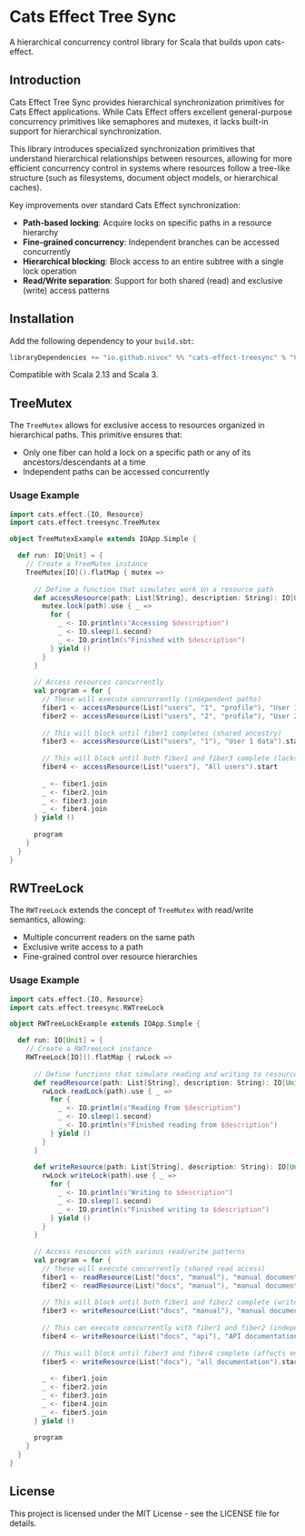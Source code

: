 # Cats Effect Tree Sync

A hierarchical concurrency control library for Scala that builds upon cats-effect.

## Introduction

Cats Effect Tree Sync provides hierarchical synchronization primitives for Cats Effect applications.
While Cats Effect offers excellent general-purpose concurrency primitives like semaphores and mutexes, 
it lacks built-in support for hierarchical synchronization.

This library introduces specialized synchronization primitives that understand hierarchical relationships 
between resources, allowing for more efficient concurrency control in systems where resources follow a
tree-like structure (such as filesystems, document object models, or hierarchical caches).

Key improvements over standard Cats Effect synchronization:

- **Path-based locking**: Acquire locks on specific paths in a resource hierarchy
- **Fine-grained concurrency**: Independent branches can be accessed concurrently
- **Hierarchical blocking**: Block access to an entire subtree with a single lock operation
- **Read/Write separation**: Support for both shared (read) and exclusive (write) access patterns

## Installation

Add the following dependency to your `build.sbt`:

```scala
libraryDependencies += "io.github.nivox" %% "cats-effect-treesync" % "0.1.0"
```

Compatible with Scala 2.13 and Scala 3.

## TreeMutex

The `TreeMutex` allows for exclusive access to resources organized in hierarchical paths. 
This primitive ensures that:
- Only one fiber can hold a lock on a specific path or any of its ancestors/descendants at a time
- Independent paths can be accessed concurrently

### Usage Example

```scala
import cats.effect.{IO, Resource}
import cats.effect.treesync.TreeMutex

object TreeMutexExample extends IOApp.Simple {

  def run: IO[Unit] = {
    // Create a TreeMutex instance
    TreeMutex[IO]().flatMap { mutex =>
      
      // Define a function that simulates work on a resource path
      def accessResource(path: List[String], description: String): IO[Unit] = {
        mutex.lock(path).use { _ => 
          for {
            _ <- IO.println(s"Accessing $description")
            _ <- IO.sleep(1.second)
            _ <- IO.println(s"Finished with $description")
          } yield ()
        }
      }
      
      // Access resources concurrently
      val program = for {
        // These will execute concurrently (independent paths)
        fiber1 <- accessResource(List("users", "1", "profile"), "User 1 profile").start
        fiber2 <- accessResource(List("users", "2", "profile"), "User 2 profile").start
        
        // This will block until fiber1 completes (shared ancestry)
        fiber3 <- accessResource(List("users", "1"), "User 1 data").start
        
        // This will block until both fiber1 and fiber3 complete (locks the entire subtree)
        fiber4 <- accessResource(List("users"), "All users").start
        
        _ <- fiber1.join
        _ <- fiber2.join
        _ <- fiber3.join
        _ <- fiber4.join
      } yield ()
      
      program
    }
  }
}
```

## RWTreeLock

The `RWTreeLock` extends the concept of `TreeMutex` with read/write semantics, allowing:

- Multiple concurrent readers on the same path
- Exclusive write access to a path
- Fine-grained control over resource hierarchies

### Usage Example

```scala
import cats.effect.{IO, Resource}
import cats.effect.treesync.RWTreeLock

object RWTreeLockExample extends IOApp.Simple {

  def run: IO[Unit] = {
    // Create a RWTreeLock instance
    RWTreeLock[IO]().flatMap { rwLock =>
      
      // Define functions that simulate reading and writing to resources
      def readResource(path: List[String], description: String): IO[Unit] = {
        rwLock.readLock(path).use { _ => 
          for {
            _ <- IO.println(s"Reading from $description")
            _ <- IO.sleep(1.second)
            _ <- IO.println(s"Finished reading from $description")
          } yield ()
        }
      }
      
      def writeResource(path: List[String], description: String): IO[Unit] = {
        rwLock.writeLock(path).use { _ => 
          for {
            _ <- IO.println(s"Writing to $description")
            _ <- IO.sleep(1.second)
            _ <- IO.println(s"Finished writing to $description")
          } yield ()
        }
      }
      
      // Access resources with various read/write patterns
      val program = for {
        // These will execute concurrently (shared read access)
        fiber1 <- readResource(List("docs", "manual"), "manual documentation").start
        fiber2 <- readResource(List("docs", "manual"), "manual documentation (another reader)").start
        
        // This will block until both fiber1 and fiber2 complete (write blocks reads)
        fiber3 <- writeResource(List("docs", "manual"), "manual documentation").start
        
        // This can execute concurrently with fiber1 and fiber2 (independent path)
        fiber4 <- writeResource(List("docs", "api"), "API documentation").start
        
        // This will block until fiber3 and fiber4 complete (affects entire docs subtree)
        fiber5 <- writeResource(List("docs"), "all documentation").start
        
        _ <- fiber1.join
        _ <- fiber2.join
        _ <- fiber3.join
        _ <- fiber4.join
        _ <- fiber5.join
      } yield ()
      
      program
    }
  }
}
```

## License

This project is licensed under the MIT License - see the LICENSE file for details.
